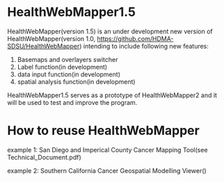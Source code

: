# HealthWebMapper1.5

HealthWebMapper(version 1.5) is an under development new version of HealthWebMapper(version 1.0, https://github.com/HDMA-SDSU/HealthWebMapper) intending to include following new features:

1. Basemaps and overlayers switcher
2. Label function(in development)
3. data input function(in development)
4. spatial analysis function(in development)

HealthWebMapper1.5 serves as a prototype of HealthWebMapper2 and it will be used to test and improve the program.

# How to reuse HealthWebMapper
example 1: San Diego and Imperical County Cancer Mapping Tool(see Technical_Document.pdf)

example 2: Southern California Cancer Geospatial Modelling Viewer()

